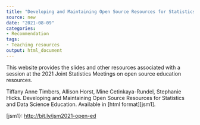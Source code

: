 ```yaml
---
title: "Developing and Maintaining Open Source Resources for Statistics and Data Science Education"
source: new
date: "2021-08-09"
categories:
- Recommendation
tags:
- Teaching resources
output: html_document
---
```


This website provides the slides and other resources associated with a session at the 2021 Joint Statistics Meetings on open source education resources.

<!--more-->

Tiffany Anne Timbers, Allison Horst, Mine Cetinkaya-Rundel, Stephanie Hicks. Developing and Maintaining Open Source Resources for Statistics and Data Science Education. Available in [html format][jsm1].

[jsm1}: http://bit.ly/jsm2021-open-ed
